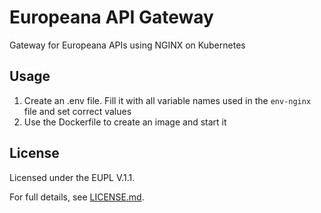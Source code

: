 # Europeana API Gateway

Gateway for Europeana APIs using NGINX on Kubernetes

## Usage

1. Create an .env file. Fill it with all variable names used in the `env-nginx` file and set correct values
2. Use the Dockerfile to create an image and start it

## License

Licensed under the EUPL V.1.1.

For full details, see [LICENSE.md](LICENSE.md).
